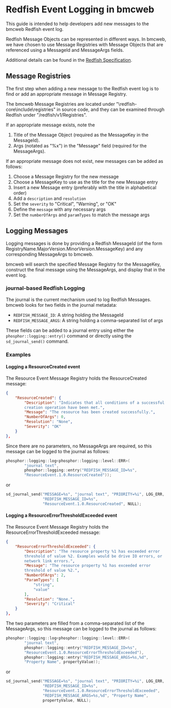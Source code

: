 # Redfish Event Logging in bmcweb

This guide is intended to help developers add new messages to the bmcweb
Redfish event log.

Redfish Message Objects can be represented in different ways. In bmcweb, we
have chosen to use Message Registries with Message Objects that are referenced
using a MessageId and MessageArgs fields.

Additional details can be found in the
[Redfish Specification](http://redfish.dmtf.org/schemas/DSP0266_1.6.1.html).

## Message Registries

The first step when adding a new message to the Redfish event log is to find
or add an appropriate message in Message Registry.

The bmcweb Message Registries are located under
"\redfish-core\include\registries" in source code, and they can be examined
through Redfish under "/redfish/v1/Registries".

If an appropriate message exists, note the

1. Title of the Message Object (required as the MessageKey in the MessageId).
1. Args (notated as "%x") in the "Message" field
(required for the MessageArgs).

If an appropriate message does not exist, new messages can be added as follows:

1. Choose a Message Registry for the new message
1. Choose a MessageKey to use as the title for the new Message entry
1. Insert a new Message entry (preferably with the title in alphabetical order)
1. Add a `description` and `resolution`
1. Set the `severity` to "Critical", "Warning", or "OK"
1. Define the `message` with any necessary args
1. Set the `numberOfArgs` and `paramTypes` to match the message args

## Logging Messages

Logging messages is done by providing a Redfish MessageId (of the form
RegistryName.MajorVersion.MinorVersion.MessageKey) and any corresponding
MessageArgs to bmcweb.

bmcweb will search the specified Message Registry for the MessageKey,
construct the final message using the MessageArgs, and display that in the
event log.

### journal-based Redfish Logging

The journal is the current mechanism used to log Redfish Messages. bmcweb
looks for two fields in the journal metadata:

* `REDFISH_MESSAGE_ID`: A string holding the MessageId
* `REDFISH_MESSAGE_ARGS`: A string holding a comma-separated list of args

These fields can be added to a journal entry using either the
`phosphor::logging::entry()` command or directly using the
`sd_journal_send()` command.

### Examples

#### Logging a ResourceCreated event

The Resource Event Message Registry holds the ResourceCreated message:
```json
{
    "ResourceCreated": {
        "Description": "Indicates that all conditions of a successful
        creation operation have been met.",
        "Message": "The resource has been created successfully.",
        "NumberOfArgs": 0,
        "Resolution": "None",
        "Severity": "OK"
    }
},
```

Since there are no parameters, no MessageArgs are required, so this message
can be logged to the journal as follows:
```cpp
phosphor::logging::log<phosphor::logging::level::ERR>(
        "journal text",
        phosphor::logging::entry("REDFISH_MESSAGE_ID=%s",
        "ResourceEvent.1.0.ResourceCreated"));
```
or
```cpp
sd_journal_send("MESSAGE=%s", "journal text", "PRIORITY=%i", LOG_ERR,
                "REDFISH_MESSAGE_ID=%s",
                "ResourceEvent.1.0.ResourceCreated", NULL);
```

#### Logging a ResourceErrorThresholdExceeded event
The Resource Event Message Registry holds the
ResourceErrorThresholdExceeded message:
```json
{
    "ResourceErrorThresholdExceeded": {
        "Description": "The resource property %1 has exceeded error
        threshold of value %2. Examples would be drive IO errors, or
        network link errors.",
        "Message": "The resource property %1 has exceeded error
        threshold of value %2.",
        "NumberOfArgs": 2,
        "ParamTypes": [
            "string",
            "value"
        ],
        "Resolution": "None.",
        "Severity": "Critical"
    }
},
```

The two parameters are filled from a comma-separated list of the MessageArgs,
so this message can be logged to the journal as follows:
```cpp
phosphor::logging::log<phosphor::logging::level::ERR>(
        "journal text",
        phosphor::logging::entry("REDFISH_MESSAGE_ID=%s",
        "ResourceEvent.1.0.ResourceErrorThresholdExceeded"),
        phosphor::logging::entry("REDFISH_MESSAGE_ARGS=%s,%d",
        "Property Name", propertyValue));
```
or
```cpp
sd_journal_send("MESSAGE=%s", "journal text", "PRIORITY=%i", LOG_ERR,
                "REDFISH_MESSAGE_ID=%s",
                "ResourceEvent.1.0.ResourceErrorThresholdExceeded",
                "REDFISH_MESSAGE_ARGS=%s,%d", "Property Name",
                propertyValue, NULL);
```